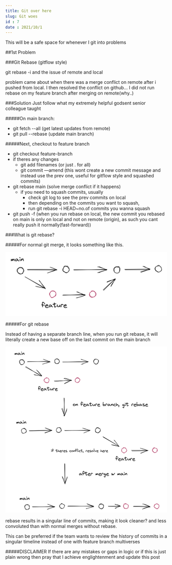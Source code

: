 ```yaml
---
title: Git over here 
slug: Git woes 
id : 7
date : 2021/10/1
---
```


This will be a safe space for whenever I git into problems 

##1st Problem

###Git Rebase (gitflow style)

git rebase -i and the issue of remote and local 

problem came about when there was a merge conflict on remote after i pushed from local. I then resolved the conflict on github... I did not run rebase on my feature branch after merging on remote(why..) 

###Solution
Just follow what my extremely helpful godsent senior colleague taught

#####On main branch:

- git fetch --all (get latest updates from remote)
- git pull --rebase (update main branch)

#####Next, checkout to feature branch

- git checkout feature-branch
- if theres any changes
    - git add filenames (or just . for all)
    - git commit —amend (this wont create a new commit message and instead use the prev one, useful for gitflow style and squashed commits)
- git rebase main  (solve merge conflict if it happens)
    - if you need to squash commits, usually
        - check git log to see the prev commits on local
        - then depending on the commits you want to squash,
        - run git rebase -i HEAD~no.of commits you wanna  squash
- git push -f (when you run rebase on local, the new commit you rebased on main is only on local and not on remote (origin), as such you cant really push it normally(fast-forward))

###What is git rebase?

#####For normal git merge, it looks something like this. 

![Untitled](../public/images/gitmerge.png)

#####For git rebase

Instead of having a separate branch line, when you run git rebase, it will literally create a new base off on the last commit on the main branch

![Untitled](../public/images/gitrebase.png)

rebase results in a singular line of commits, making it look cleaner? and less convoluted than with normal merges without rebase.

This can be preferred if the team wants to review the history of commits in a singular timeline instead of one with feature branch multiverses




#####DISCLAIMER If there are any mistakes or gaps in logic or if this is just plain wrong then pray that I achieve englightenment and update this post